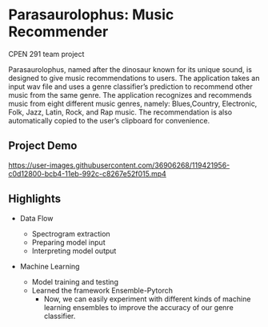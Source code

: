 
# Parasaurolophus: Music Recommender
CPEN 291 team project

Parasaurolophus, named after the dinosaur known for its unique sound, is designed to give music recommendations to users. The application takes an input wav file and uses a genre classifier’s prediction to recommend other music from the same genre. The application recognizes and recommends music from eight different music genres, namely: Blues,Country, Electronic, Folk, Jazz, Latin, Rock, and Rap music. The recommendation is also automatically copied to the user’s clipboard for convenience. 

## Project Demo

https://user-images.githubusercontent.com/36906268/119421956-c0d12800-bcb4-11eb-992c-c8267e52f015.mp4


## Highlights

- Data Flow
    - Spectrogram extraction
    - Preparing model input
    - Interpreting model output

- Machine Learning
    - Model training and testing
    - Learned the framework Ensemble-Pytorch
        - Now, we can easily experiment with different kinds of machine learning ensembles to improve the accuracy of our genre classifier.










